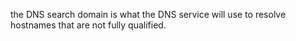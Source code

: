 the DNS search domain is what the DNS service will use to resolve hostnames that are not fully qualified.


